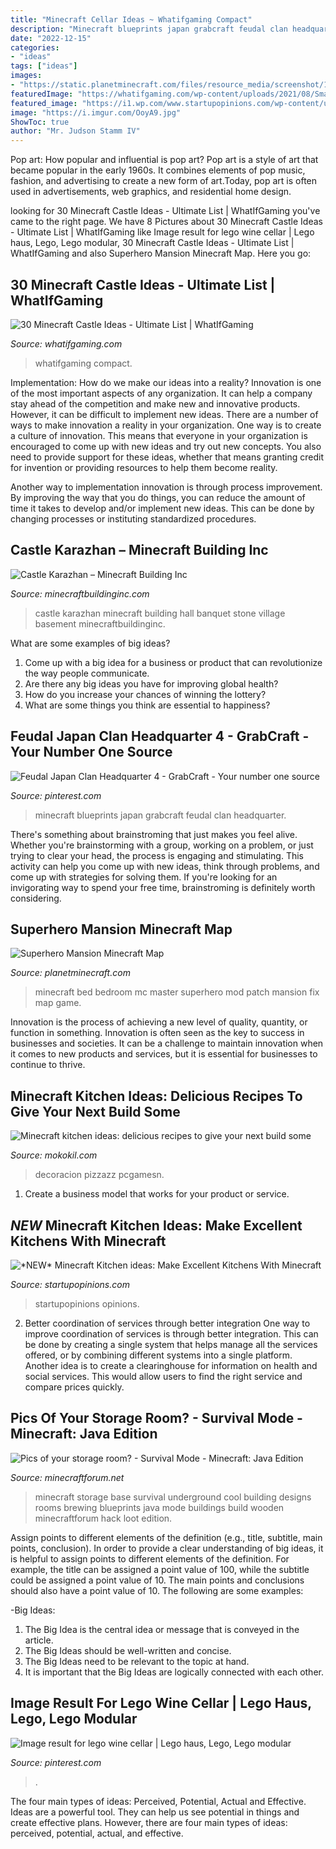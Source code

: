 ```yaml
---
title: "Minecraft Cellar Ideas ~ Whatifgaming Compact"
description: "Minecraft blueprints japan grabcraft feudal clan headquarter"
date: "2022-12-15"
categories:
- "ideas"
tags: ["ideas"]
images:
- "https://static.planetminecraft.com/files/resource_media/screenshot/1227/2012-07-06_101548_2806647.jpg"
featuredImage: "https://whatifgaming.com/wp-content/uploads/2021/08/Small-Castle-1024x576.png"
featured_image: "https://i1.wp.com/www.startupopinions.com/wp-content/uploads/2020/06/minecraft-kitchen-ideas-img2.jpg?w=700&amp;ssl=1"
image: "https://i.imgur.com/OoyA9.jpg"
ShowToc: true
author: "Mr. Judson Stamm IV"
---
```



Pop art: How popular and influential is pop art?
Pop art is a style of art that became popular in the early 1960s. It combines elements of pop music, fashion, and advertising to create a new form of art.Today, pop art is often used in advertisements, web graphics, and residential home design.

	

		
looking for 30 Minecraft Castle Ideas - Ultimate List | WhatIfGaming you've came to the right page. We have 8 Pictures about 30 Minecraft Castle Ideas - Ultimate List | WhatIfGaming like Image result for lego wine cellar | Lego haus, Lego, Lego modular, 30 Minecraft Castle Ideas - Ultimate List | WhatIfGaming and also Superhero Mansion Minecraft Map. Here you go:
		
    
## 30 Minecraft Castle Ideas - Ultimate List | WhatIfGaming

<img loading=lazy src="https://whatifgaming.com/wp-content/uploads/2021/08/Small-Castle-1024x576.png" onerror="this.onerror=null;this.src='https://tse3.mm.bing.net/th?id=OIP.qRObqmu1qYcETfLOjs8jbQHaEK&amp;pid=15.1';" alt="30 Minecraft Castle Ideas - Ultimate List | WhatIfGaming">

_Source: whatifgaming.com_

>whatifgaming compact. 

	

Implementation: How do we make our ideas into a reality?
Innovation is one of the most important aspects of any organization. It can help a company stay ahead of the competition and make new and innovative products. However, it can be difficult to implement new ideas. There are a number of ways to make innovation a reality in your organization. 
One way is to create a culture of innovation. This means that everyone in your organization is encouraged to come up with new ideas and try out new concepts. You also need to provide support for these ideas, whether that means granting credit for invention or providing resources to help them become reality. 

Another way to implementation innovation is through process improvement. By improving the way that you do things, you can reduce the amount of time it takes to develop and/or implement new ideas. This can be done by changing processes or instituting standardized procedures.

    
## Castle Karazhan – Minecraft Building Inc

<img loading=lazy src="http://minecraftbuildinginc.com/wp-content/uploads/2015/03/Castle-Karazhan-minecraft-building-ideas-stone-wall-village-banquet-hall.jpg" onerror="this.onerror=null;this.src='https://tse2.mm.bing.net/th?id=OIP.sHWuvELL6astvzchTpptkAHaEK&amp;pid=15.1';" alt="Castle Karazhan – Minecraft Building Inc">

_Source: minecraftbuildinginc.com_

>castle karazhan minecraft building hall banquet stone village basement minecraftbuildinginc. 

	

What are some examples of big ideas?
1. Come up with a big idea for a business or product that can revolutionize the way people communicate.
2. Are there any big ideas you have for improving global health?
3. How do you increase your chances of winning the lottery?
4. What are some things you think are essential to happiness?

    
## Feudal Japan Clan Headquarter 4 - GrabCraft - Your Number One Source

<img loading=lazy src="https://i.pinimg.com/originals/6d/02/e9/6d02e9e56d2b398380fd1a380bb44139.png" onerror="this.onerror=null;this.src='https://tse2.mm.bing.net/th?id=OIP.UNGcQ_BJLJScZVkoy4c-MQHaHT&amp;pid=15.1';" alt="Feudal Japan Clan Headquarter 4 - GrabCraft - Your number one source">

_Source: pinterest.com_

>minecraft blueprints japan grabcraft feudal clan headquarter. 

	

There's something about brainstroming that just makes you feel alive. Whether you're brainstorming with a group, working on a problem, or just trying to clear your head, the process is engaging and stimulating. This activity can help you come up with new ideas, think through problems, and come up with strategies for solving them. If you're looking for an invigorating way to spend your free time, brainstroming is definitely worth considering.

    
## Superhero Mansion Minecraft Map

<img loading=lazy src="https://static.planetminecraft.com/files/resource_media/screenshot/1227/2012-07-06_101548_2806647.jpg" onerror="this.onerror=null;this.src='https://tse4.mm.bing.net/th?id=OIP.bNNNjPY5ew5NFuI-_CGMKQHaEK&amp;pid=15.1';" alt="Superhero Mansion Minecraft Map">

_Source: planetminecraft.com_

>minecraft bed bedroom mc master superhero mod patch mansion fix map game. 

	

Innovation is the process of achieving a new level of quality, quantity, or function in something. Innovation is often seen as the key to success in businesses and societies. It can be a challenge to maintain innovation when it comes to new products and services, but it is essential for businesses to continue to thrive.

    
## Minecraft Kitchen Ideas: Delicious Recipes To Give Your Next Build Some

<img loading=lazy src="https://img.youtube.com/vi/6TL6s-g4uDM/sddefault.jpg" onerror="this.onerror=null;this.src='https://tse4.mm.bing.net/th?id=OIP.aYHcq4Znbw0z1xxQpu2BMAHaFj&amp;pid=15.1';" alt="Minecraft kitchen ideas: delicious recipes to give your next build some">

_Source: mokokil.com_

>decoracion pizzazz pcgamesn. 

	

1. Create a business model that works for your product or service.

    
## *NEW* Minecraft Kitchen Ideas: Make Excellent Kitchens With Minecraft

<img loading=lazy src="https://i1.wp.com/www.startupopinions.com/wp-content/uploads/2020/06/minecraft-kitchen-ideas-img2.jpg?w=700&amp;ssl=1" onerror="this.onerror=null;this.src='https://tse2.mm.bing.net/th?id=OIP.R-IQ7fOuIgUOmlqSzXcpIAHaEK&amp;pid=15.1';" alt="*NEW* Minecraft Kitchen ideas: Make Excellent Kitchens With Minecraft">

_Source: startupopinions.com_

>startupopinions opinions. 

	

2) Better coordination of services through better integration
One way to improve coordination of services is through better integration. This can be done by creating a single system that helps manage all the services offered, or by combining different systems into a single platform. Another idea is to create a clearinghouse for information on health and social services. This would allow users to find the right service and compare prices quickly.

    
## Pics Of Your Storage Room? - Survival Mode - Minecraft: Java Edition

<img loading=lazy src="https://i.imgur.com/OoyA9.jpg" onerror="this.onerror=null;this.src='https://tse3.mm.bing.net/th?id=OIP.rtzvNrBCRKj1TtlfS8RR6AHaEZ&amp;pid=15.1';" alt="Pics of your storage room? - Survival Mode - Minecraft: Java Edition">

_Source: minecraftforum.net_

>minecraft storage base survival underground cool building designs rooms brewing blueprints java mode buildings build wooden minecraftforum hack loot edition. 

	

Assign points to different elements of the definition (e.g., title, subtitle, main points, conclusion).
In order to provide a clear understanding of big ideas, it is helpful to assign points to different elements of the definition. For example, the title can be assigned a point value of 100, while the subtitle could be assigned a point value of 10. The main points and conclusions should also have a point value of 10. 
The following are some examples: 

-Big Ideas: 
1) The Big Idea is the central idea or message that is conveyed in the article. 
2) The Big Ideas should be well-written and concise. 
3) The Big Ideas need to be relevant to the topic at hand. 
4) It is important that the Big Ideas are logically connected with each other.

    
## Image Result For Lego Wine Cellar | Lego Haus, Lego, Lego Modular

<img loading=lazy src="https://i.pinimg.com/736x/7b/d8/9b/7bd89bd97dfc625c7d99ef1fbfa077f0.jpg" onerror="this.onerror=null;this.src='https://tse3.mm.bing.net/th?id=OIP.i5u2pQFSfgWwHt0hFyxoMgHaFS&amp;pid=15.1';" alt="Image result for lego wine cellar | Lego haus, Lego, Lego modular">

_Source: pinterest.com_

>. 

	

The four main types of ideas: Perceived, Potential, Actual and Effective.
Ideas are a powerful tool. They can help us see potential in things and create effective plans. However, there are four main types of ideas: perceived, potential, actual, and effective.

